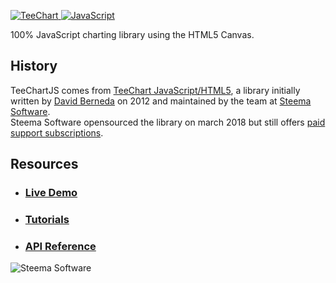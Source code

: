 [![TeeChart](https://raw.githubusercontent.com/wiki/Steema/TeeChartJS/teechart.png)
![JavaScript](https://raw.githubusercontent.com/wiki/Steema/TeeChartJS/teechart_html5.png)](https://www.steema.com/product/html5)

100% JavaScript charting library using the HTML5 Canvas.

## History

TeeChartJS comes from [TeeChart JavaScript/HTML5](https://www.steema.com/product/html5), a library initially written by [David Berneda](https://github.com/davidberneda) on 2012 and maintained by the team at [Steema Software](https://www.steema.com).  
Steema Software opensourced the library on march 2018 but still offers [paid support subscriptions](https://www.steema.com/product/html5#pricing).

## Resources

* ### [Live Demo](https://www.steema.com/files/public/teechart/html5/latest/demos/)
* ### [Tutorials](https://github.com/Steema/TeeChartJS/wiki)
* ### [API Reference](http://teechart.net/docs/TeeChartHTML5Reference.htm)

![Steema Software](https://raw.githubusercontent.com/wiki/Steema/TeeChartJS/logo-steema.png)  
